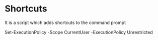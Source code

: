 # Shortcuts
It is a script which adds shortcuts to the command prompt

Set-ExecutionPolicy -Scope CurrentUser -ExecutionPolicy Unrestricted
